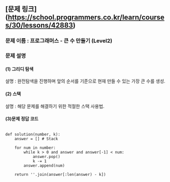 ## [문제 링크] (https://school.programmers.co.kr/learn/courses/30/lessons/42883)
### 문제 이름 : 프로그래머스 - 큰 수 만들기 (Level2)
### 문제 설명
#### (1) 그리디 탐색
설명 : 완전탐색을 진행하며 앞의 순서를 기준으로 현재 만들 수 있는 가장 큰 수를 생성.
#### (2) 스택
설명 : 해당 문제를 해결하기 위한 적절한 스택 사용법.

#### (3)문제 정답 코드
<pre>
<code>
def solution(number, k):
    answer = [] # Stack
    
    for num in number:
        while k > 0 and answer and answer[-1] < num:
            answer.pop()
            k -= 1
        answer.append(num)
        
    return ''.join(answer[:len(answer) - k])
</code>
</pre>


